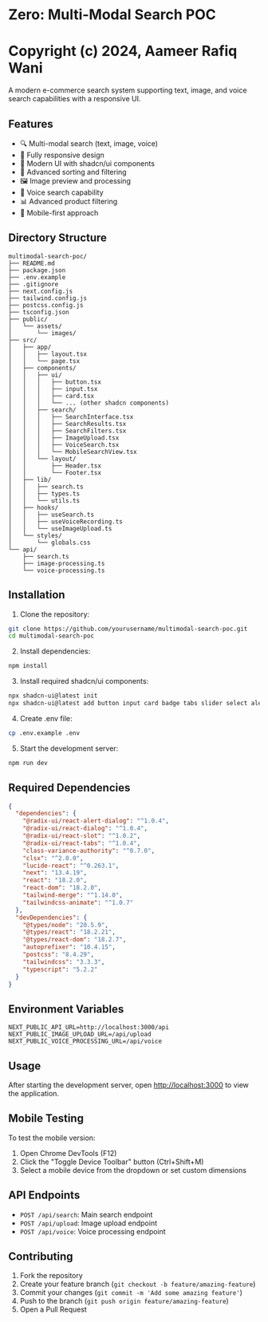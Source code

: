 # Zero: Multi-Modal Search POC
# Copyright (c) 2024, Aameer Rafiq Wani
A modern e-commerce search system supporting text, image, and voice search capabilities with a responsive UI.

## Features

- 🔍 Multi-modal search (text, image, voice)
- 📱 Fully responsive design
- 🎨 Modern UI with shadcn/ui components
- 🔄 Advanced sorting and filtering
- 🖼️ Image preview and processing
- 🎤 Voice search capability
- 📊 Advanced product filtering
- 📱 Mobile-first approach

## Directory Structure

```
multimodal-search-poc/
├── README.md
├── package.json
├── .env.example
├── .gitignore
├── next.config.js
├── tailwind.config.js
├── postcss.config.js
├── tsconfig.json
├── public/
│   └── assets/
│       └── images/
├── src/
│   ├── app/
│   │   ├── layout.tsx
│   │   └── page.tsx
│   ├── components/
│   │   ├── ui/
│   │   │   ├── button.tsx
│   │   │   ├── input.tsx
│   │   │   ├── card.tsx
│   │   │   └── ... (other shadcn components)
│   │   ├── search/
│   │   │   ├── SearchInterface.tsx
│   │   │   ├── SearchResults.tsx
│   │   │   ├── SearchFilters.tsx
│   │   │   ├── ImageUpload.tsx
│   │   │   ├── VoiceSearch.tsx
│   │   │   └── MobileSearchView.tsx
│   │   └── layout/
│   │       ├── Header.tsx
│   │       └── Footer.tsx
│   ├── lib/
│   │   ├── search.ts
│   │   ├── types.ts
│   │   └── utils.ts
│   ├── hooks/
│   │   ├── useSearch.ts
│   │   ├── useVoiceRecording.ts
│   │   └── useImageUpload.ts
│   └── styles/
│       └── globals.css
└── api/
    ├── search.ts
    ├── image-processing.ts
    └── voice-processing.ts
```

## Installation

1. Clone the repository:
```bash
git clone https://github.com/yourusername/multimodal-search-poc.git
cd multimodal-search-poc
```

2. Install dependencies:
```bash
npm install
```

3. Install required shadcn/ui components:
```bash
npx shadcn-ui@latest init
npx shadcn-ui@latest add button input card badge tabs slider select alert dialog sheet
```

4. Create .env file:
```bash
cp .env.example .env
```

5. Start the development server:
```bash
npm run dev
```

## Required Dependencies

```json
{
  "dependencies": {
    "@radix-ui/react-alert-dialog": "^1.0.4",
    "@radix-ui/react-dialog": "^1.0.4",
    "@radix-ui/react-slot": "^1.0.2",
    "@radix-ui/react-tabs": "^1.0.4",
    "class-variance-authority": "^0.7.0",
    "clsx": "^2.0.0",
    "lucide-react": "^0.263.1",
    "next": "13.4.19",
    "react": "18.2.0",
    "react-dom": "18.2.0",
    "tailwind-merge": "^1.14.0",
    "tailwindcss-animate": "^1.0.7"
  },
  "devDependencies": {
    "@types/node": "20.5.9",
    "@types/react": "18.2.21",
    "@types/react-dom": "18.2.7",
    "autoprefixer": "10.4.15",
    "postcss": "8.4.29",
    "tailwindcss": "3.3.3",
    "typescript": "5.2.2"
  }
}
```

## Environment Variables

```env
NEXT_PUBLIC_API_URL=http://localhost:3000/api
NEXT_PUBLIC_IMAGE_UPLOAD_URL=/api/upload
NEXT_PUBLIC_VOICE_PROCESSING_URL=/api/voice
```

## Usage

After starting the development server, open [http://localhost:3000](http://localhost:3000) to view the application.

## Mobile Testing

To test the mobile version:
1. Open Chrome DevTools (F12)
2. Click the "Toggle Device Toolbar" button (Ctrl+Shift+M)
3. Select a mobile device from the dropdown or set custom dimensions

## API Endpoints

- `POST /api/search`: Main search endpoint
- `POST /api/upload`: Image upload endpoint
- `POST /api/voice`: Voice processing endpoint

## Contributing

1. Fork the repository
2. Create your feature branch (`git checkout -b feature/amazing-feature`)
3. Commit your changes (`git commit -m 'Add some amazing feature'`)
4. Push to the branch (`git push origin feature/amazing-feature`)
5. Open a Pull Request
